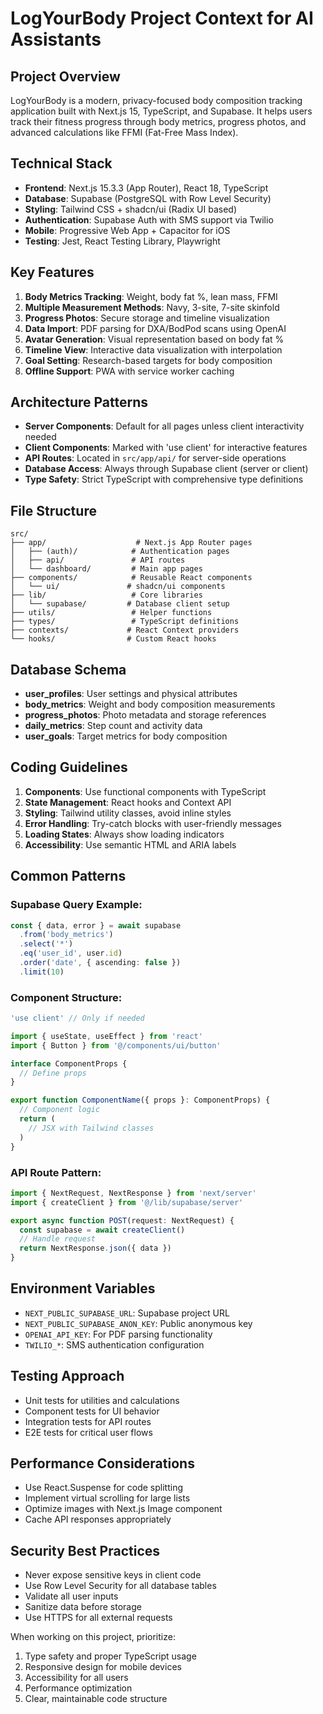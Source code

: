 # LogYourBody Project Context for AI Assistants

## Project Overview
LogYourBody is a modern, privacy-focused body composition tracking application built with Next.js 15, TypeScript, and Supabase. It helps users track their fitness progress through body metrics, progress photos, and advanced calculations like FFMI (Fat-Free Mass Index).

## Technical Stack
- **Frontend**: Next.js 15.3.3 (App Router), React 18, TypeScript
- **Database**: Supabase (PostgreSQL with Row Level Security)
- **Styling**: Tailwind CSS + shadcn/ui (Radix UI based)
- **Authentication**: Supabase Auth with SMS support via Twilio
- **Mobile**: Progressive Web App + Capacitor for iOS
- **Testing**: Jest, React Testing Library, Playwright

## Key Features
1. **Body Metrics Tracking**: Weight, body fat %, lean mass, FFMI
2. **Multiple Measurement Methods**: Navy, 3-site, 7-site skinfold
3. **Progress Photos**: Secure storage and timeline visualization
4. **Data Import**: PDF parsing for DXA/BodPod scans using OpenAI
5. **Avatar Generation**: Visual representation based on body fat %
6. **Timeline View**: Interactive data visualization with interpolation
7. **Goal Setting**: Research-based targets for body composition
8. **Offline Support**: PWA with service worker caching

## Architecture Patterns
- **Server Components**: Default for all pages unless client interactivity needed
- **Client Components**: Marked with 'use client' for interactive features
- **API Routes**: Located in `src/app/api/` for server-side operations
- **Database Access**: Always through Supabase client (server or client)
- **Type Safety**: Strict TypeScript with comprehensive type definitions

## File Structure
```
src/
├── app/                    # Next.js App Router pages
│   ├── (auth)/            # Authentication pages
│   ├── api/               # API routes
│   └── dashboard/         # Main app pages
├── components/            # Reusable React components
│   └── ui/               # shadcn/ui components
├── lib/                   # Core libraries
│   └── supabase/         # Database client setup
├── utils/                 # Helper functions
├── types/                 # TypeScript definitions
├── contexts/             # React Context providers
└── hooks/                # Custom React hooks
```

## Database Schema
- **user_profiles**: User settings and physical attributes
- **body_metrics**: Weight and body composition measurements
- **progress_photos**: Photo metadata and storage references
- **daily_metrics**: Step count and activity data
- **user_goals**: Target metrics for body composition

## Coding Guidelines
1. **Components**: Use functional components with TypeScript
2. **State Management**: React hooks and Context API
3. **Styling**: Tailwind utility classes, avoid inline styles
4. **Error Handling**: Try-catch blocks with user-friendly messages
5. **Loading States**: Always show loading indicators
6. **Accessibility**: Use semantic HTML and ARIA labels

## Common Patterns

### Supabase Query Example:
```typescript
const { data, error } = await supabase
  .from('body_metrics')
  .select('*')
  .eq('user_id', user.id)
  .order('date', { ascending: false })
  .limit(10)
```

### Component Structure:
```typescript
'use client' // Only if needed

import { useState, useEffect } from 'react'
import { Button } from '@/components/ui/button'

interface ComponentProps {
  // Define props
}

export function ComponentName({ props }: ComponentProps) {
  // Component logic
  return (
    // JSX with Tailwind classes
  )
}
```

### API Route Pattern:
```typescript
import { NextRequest, NextResponse } from 'next/server'
import { createClient } from '@/lib/supabase/server'

export async function POST(request: NextRequest) {
  const supabase = await createClient()
  // Handle request
  return NextResponse.json({ data })
}
```

## Environment Variables
- `NEXT_PUBLIC_SUPABASE_URL`: Supabase project URL
- `NEXT_PUBLIC_SUPABASE_ANON_KEY`: Public anonymous key
- `OPENAI_API_KEY`: For PDF parsing functionality
- `TWILIO_*`: SMS authentication configuration

## Testing Approach
- Unit tests for utilities and calculations
- Component tests for UI behavior
- Integration tests for API routes
- E2E tests for critical user flows

## Performance Considerations
- Use React.Suspense for code splitting
- Implement virtual scrolling for large lists
- Optimize images with Next.js Image component
- Cache API responses appropriately

## Security Best Practices
- Never expose sensitive keys in client code
- Use Row Level Security for all database tables
- Validate all user inputs
- Sanitize data before storage
- Use HTTPS for all external requests

When working on this project, prioritize:
1. Type safety and proper TypeScript usage
2. Responsive design for mobile devices
3. Accessibility for all users
4. Performance optimization
5. Clear, maintainable code structure
